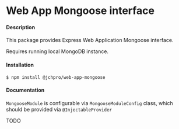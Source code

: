 # Web App Mongoose interface

#### Description

This package provides Express Web Application Mongoose interface.

Requires running local MongoDB instance.

#### Installation

```
$ npm install @jchpro/web-app-mongoose
```

#### Documentation

`MongooseModule` is configurable via `MongooseModuleConfig` class, which should be provided via `@InjectableProvider`

TODO
